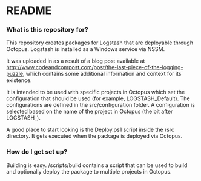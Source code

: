 # README #

### What is this repository for? ###

This repository creates packages for Logstash that are deployable through Octopus. Logstash is installed as a Windows service via NSSM.

It was uploaded in as a result of a blog post available at http://www.codeandcompost.com/post/the-last-piece-of-the-logging-puzzle, which contains some additional information and context for its existence.

It is intended to be used with specific projects in Octopus which set the configuration that should be used (for example, LOGSTASH_Default). The configurations are defined in the src/configuration folder. A configuration is selected based on the name of the project in Octopus (the bit after LOGSTASH_).

A good place to start looking is the Deploy.ps1 script inside the /src directory. It gets executed when the package is deployed via Octopus.

### How do I get set up? ###

Building is easy. /scripts/build contains a script that can be used to build and optionally deploy the package to multiple projects in Octopus.
